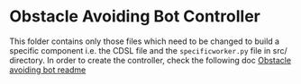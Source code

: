 # Obstacle Avoiding Bot Controller

This folder contains only those files which need to be changed 
to build a specific component i.e. the CDSL file and the 
`specificworker.py` file in src/ directory. In order to create the controller, check the following doc [Obstacle avoiding bot readme](./obstacle-avoiding-bot-python.md)